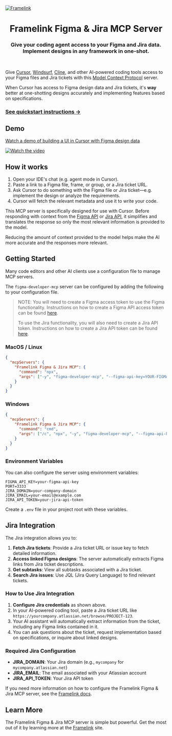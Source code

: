 <a href="https://www.framelink.ai/?utm_source=github&utm_medium=readme&utm_campaign=readme" target="_blank" rel="noopener">
  <picture>
    <source media="(prefers-color-scheme: dark)" srcset="https://www.framelink.ai/github/HeaderDark.png" />
    <img alt="Framelink" src="https://www.framelink.ai/github/HeaderLight.png" />
  </picture>
</a>

<div align="center">
  <h1>Framelink Figma & Jira MCP Server</h1>
  <h3>Give your coding agent access to your Figma and Jira data.<br/>Implement designs in any framework in one-shot.</h3>
</div>

<br/>

Give [Cursor](https://cursor.sh/), [Windsurf](https://codeium.com/windsurf), [Cline](https://cline.bot/), and other AI-powered coding tools access to your Figma files and Jira tickets with this [Model Context Protocol](https://modelcontextprotocol.io/introduction) server.

When Cursor has access to Figma design data and Jira tickets, it's **way** better at one-shotting designs accurately and implementing features based on specifications.

<h3><a href="https://www.framelink.ai/docs/quickstart?utm_source=github&utm_medium=readme&utm_campaign=readme">See quickstart instructions →</a></h3>

## Demo

[Watch a demo of building a UI in Cursor with Figma design data](https://youtu.be/6G9yb-LrEqg)

[![Watch the video](https://img.youtube.com/vi/6G9yb-LrEqg/maxresdefault.jpg)](https://youtu.be/6G9yb-LrEqg)

## How it works

1. Open your IDE's chat (e.g. agent mode in Cursor).
2. Paste a link to a Figma file, frame, or group, or a Jira ticket URL.
3. Ask Cursor to do something with the Figma file or Jira ticket—e.g. implement the design or analyze the requirements.
4. Cursor will fetch the relevant metadata and use it to write your code.

This MCP server is specifically designed for use with Cursor. Before responding with context from the [Figma API](https://www.figma.com/developers/api) or [Jira API](https://developer.atlassian.com/cloud/jira/platform/rest/v3/intro/), it simplifies and translates the response so only the most relevant information is provided to the model.

Reducing the amount of context provided to the model helps make the AI more accurate and the responses more relevant.

## Getting Started

Many code editors and other AI clients use a configuration file to manage MCP servers.

The `figma-developer-mcp` server can be configured by adding the following to your configuration file.

> NOTE: You will need to create a Figma access token to use the Figma functionality. Instructions on how to create a Figma API access token can be found [here](https://help.figma.com/hc/en-us/articles/8085703771159-Manage-personal-access-tokens).
>
> To use the Jira functionality, you will also need to create a Jira API token. Instructions on how to create a Jira API token can be found [here](https://support.atlassian.com/atlassian-account/docs/manage-api-tokens-for-your-atlassian-account/).

### MacOS / Linux

```json
{
  "mcpServers": {
    "Framelink Figma & Jira MCP": {
      "command": "npx",
      "args": ["-y", "figma-developer-mcp", "--figma-api-key=YOUR-FIGMA-KEY", "--jira-domain=YOUR-JIRA-DOMAIN", "--jira-email=YOUR-JIRA-EMAIL", "--jira-api-token=YOUR-JIRA-TOKEN", "--stdio"]
    }
  }
}
```

### Windows

```json
{
  "mcpServers": {
    "Framelink Figma & Jira MCP": {
      "command": "cmd",
      "args": ["/c", "npx", "-y", "figma-developer-mcp", "--figma-api-key=YOUR-FIGMA-KEY", "--jira-domain=YOUR-JIRA-DOMAIN", "--jira-email=YOUR-JIRA-EMAIL", "--jira-api-token=YOUR-JIRA-TOKEN", "--stdio"]
    }
  }
}
```

### Environment Variables

You can also configure the server using environment variables:

```
FIGMA_API_KEY=your-figma-api-key
PORT=3333
JIRA_DOMAIN=your-company-domain
JIRA_EMAIL=your-email@example.com
JIRA_API_TOKEN=your-jira-api-token
```

Create a `.env` file in your project root with these variables.

## Jira Integration

The Jira integration allows you to:

1. **Fetch Jira tickets**: Provide a Jira ticket URL or issue key to fetch detailed information.
2. **Access linked Figma designs**: The server automatically extracts Figma links from Jira ticket descriptions.
3. **Get subtasks**: View all subtasks associated with a Jira ticket.
4. **Search Jira issues**: Use JQL (Jira Query Language) to find relevant tickets.

### How to Use Jira Integration

1. **Configure Jira credentials** as shown above.
2. In your AI-powered coding tool, paste a Jira ticket URL like `https://yourcompany.atlassian.net/browse/PROJECT-123`.
3. Your AI assistant will automatically extract information from the ticket, including any Figma links contained in it.
4. You can ask questions about the ticket, request implementation based on specifications, or inquire about linked designs.

### Required Jira Configuration

- **JIRA_DOMAIN**: Your Jira domain (e.g., `mycompany` for `mycompany.atlassian.net`)
- **JIRA_EMAIL**: The email associated with your Atlassian account
- **JIRA_API_TOKEN**: Your Jira API token

If you need more information on how to configure the Framelink Figma & Jira MCP server, see the [Framelink docs](https://www.framelink.ai/docs/quickstart?utm_source=github&utm_medium=readme&utm_campaign=readme).


## Learn More

The Framelink Figma & Jira MCP server is simple but powerful. Get the most out of it by learning more at the [Framelink](https://framelink.ai?utm_source=github&utm_medium=readme&utm_campaign=readme) site.
